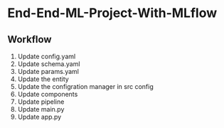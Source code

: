# End-End-ML-Project-With-MLflow

## Workflow

1. Update config.yaml
2. Update schema.yaml
3. Update params.yaml
4. Update the entity
5. Update the configration manager in src config
6. Update components
7. Update pipeline
8. Update main.py
9. Update app.py